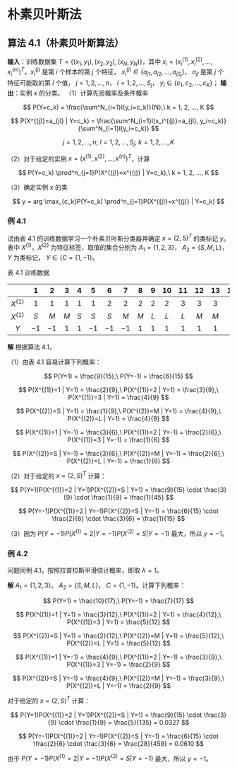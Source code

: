 # 朴素贝叶斯法

## 算法 4.1（朴素贝叶斯算法）

**输入**：训练数据集 $T = \{(x_1, y_1), (x_2, y_2), (x_N, y_N)\}$，其中 $x_i = (x_i^{(1)}, x_i^{(2)}, ..., x_i^{(n)})^T$，$x_i^{(j)}$ 是第 $i$ 个样本的第 $j$ 个特征， $x_i^{(j)} \in \{a_{j1}, a_{j2}, ..., a_{jS_j}\}$， $a_{jl}$ 是第 $j$ 个特征可能取的第 $l$ 个值， $j = 1, 2, ..., n$， $l = 1, 2, ..., S_j$， $y_i \in \{c_1, c_2, ..., c_K\}$；
**输出**：实例 $x$ 的分类。
（1）计算先验概率及条件概率

$$
P(Y=c_k) = \frac{\sum^N_{i=1}I(y_i=c_k)}{N},\ k = 1, 2, ..., K
$$

$$
P(X^{(j)}=a_{jl} | Y=c_k) = \frac{\sum^N_{i=1}I(x_i^{(j)}=a_{jl}, y_i=c_k)}{\sum^N_{i=1}I(y_i=c_k)}
$$

$$
j = 1, 2, ..., n;\ l = 1, 2, ..., S_j;\ k = 1, 2, ..., K
$$

（2）对于给定的实例 $x = (x^{(1)}, x^{(2)}, ..., x^{(n)})^T$，计算

$$
P(Y=c_k) \prod^n_{j=1}P(X^{(j)}=x^{(j)} | Y=c_k),\ k = 1, 2, ..., K
$$

（3）确定实例 $x$ 的类

$$
y = arg \max_{c_k}P(Y=c_k) \prod^n_{j=1}P(X^{(j)}=x^{(j)} | Y=c_k)
$$

### 例 4.1

试由表 4.1 的训练数据学习一个朴素贝叶斯分类器并确定 $x = (2, 5)^T$ 的类标记 $y$。表中 $X^{(1)}$，$X^{(2)}$ 为特征标签，取值的集合分别为 $A_1 = \{1, 2, 3\}$， $A_2 = \{S, M, L\}$， $Y$ 为类标记， $Y \in \{C=\{1, -1\}$。

表 4.1 训练数据

|           | 1    | 2    | 3   | 4   | 5    | 6    | 7    | 8   | 9   | 10  | 11  | 12  | 13  | 14  | 15   |
|:---------:|:----:|:----:|:---:|:---:|:----:|:----:|:----:|:---:|:---:|:---:|:---:|:---:|:---:|:---:|:----:|
| $X^{(1)}$ | $1$  | $1$  | $1$ | $1$ | $1$  | $2$  | $2$  | $2$ | $2$ | $2$ | $3$ | $3$ | $3$ | $3$ | $3$  |
| $X^{(1)}$ | $S$  | $M$  | $M$ | $S$ | $S$  | $S$  | $M$  | $M$ | $L$ | $L$ | $L$ | $M$ | $M$ | $L$ | $L$  |
| $Y$       | $-1$ | $-1$ | $1$ | $1$ | $-1$ | $-1$ | $-1$ | $1$ | $1$ | $1$ | $1$ | $1$ | $1$ | $1$ | $-1$ |

**解** 根据算法 4.1，

（1）由表 4.1 容易计算下列概率：

$$
P(Y=1) = \frac{9}{15},\ P(Y=-1) = \frac{6}{15}
$$

$$
P(X^{(1)}=1 | Y=1) = \frac{2}{9},\ P(X^{(1)}=2 | Y=1) = \frac{3}{9},\ P(X^{(1)}=3 | Y=1) = \frac{4}{9}
$$

$$
P(X^{(2)}=S | Y=1) = \frac{1}{9},\ P(X^{(2)}=M | Y=1) = \frac{4}{9},\ P(X^{(2)}=L | Y=1) = \frac{4}{9}
$$

$$
P(X^{(1)}=1 | Y=-1) = \frac{3}{6},\ P(X^{(1)}=2 | Y=-1) = \frac{2}{6},\ P(X^{(1)}=3 | Y=-1) = \frac{1}{6}
$$

$$
P(X^{(2)}=S | Y=-1) = \frac{3}{6},\ P(X^{(2)}=M | Y=-1) = \frac{2}{6},\ P(X^{(2)}=L | Y=-1) = \frac{1}{6}
$$

（2）对于给定的 $x = (2, S)^T$ 计算：

$$
P(Y=1)P(X^{(1)}=2 | Y=1)P(X^{(2)}=S | Y=1) = \frac{9}{15} \cdot \frac{3}{9} \cdot \frac{1}{9} = \frac{1}{45}
$$

$$
P(Y=-1)P(X^{(1)}=2 | Y=-1)P(X^{(2)}=S | Y=-1) = \frac{6}{15} \cdot \frac{2}{6} \cdot \frac{3}{6} = \frac{1}{15}
$$

（3）因为 $P(Y=-1)P(X^{(1)}=2 | Y=-1)P(X^{(2)}=S | Y=-1)$ 最大，所以 $y = -1$。

### 例 4.2

问题同例 4.1，按照拉普拉斯平滑估计概率，即取 $\lambda = 1$。

**解** $A_1 = \{1, 2, 3\}$， $A_2 = \{S, M, L\}$， $C=\{1, -1\}$。计算下列概率：

$$
P(Y=1) = \frac{10}{17},\ P(Y=-1) = \frac{7}{17}
$$

$$
P(X^{(1)}=1 | Y=1) = \frac{3}{12},\ P(X^{(1)}=2 | Y=1) = \frac{4}{12},\ P(X^{(1)}=3 | Y=1) = \frac{5}{12}
$$

$$
P(X^{(2)}=S | Y=1) = \frac{2}{12},\ P(X^{(2)}=M | Y=1) = \frac{5}{12},\ P(X^{(2)}=L | Y=1) = \frac{5}{12}
$$

$$
P(X^{(1)}=1 | Y=-1) = \frac{4}{9},\ P(X^{(1)}=2 | Y=-1) = \frac{3}{9},\ P(X^{(1)}=3 | Y=-1) = \frac{2}{9}
$$

$$
P(X^{(2)}=S | Y=-1) = \frac{4}{9},\ P(X^{(2)}=M | Y=-1) = \frac{3}{9},\ P(X^{(2)}=L | Y=-1) = \frac{2}{9}
$$

对于给定的 $x = (2, S)^T$ 计算：

$$
P(Y=1)P(X^{(1)}=2 | Y=1)P(X^{(2)}=S | Y=1) = \frac{9}{15} \cdot \frac{3}{9} \cdot \frac{1}{9} = \frac{5}{135} = 0.0327
$$

$$
P(Y=-1)P(X^{(1)}=2 | Y=-1)P(X^{(2)}=S | Y=-1) = \frac{6}{15} \cdot \frac{2}{6} \cdot \frac{3}{6} = \frac{28}{459} = 0.0610
$$

由于 $P(Y=-1)P(X^{(1)}=2 | Y=-1)P(X^{(2)}=S | Y=-1)$ 最大，所以 $y = -1$。